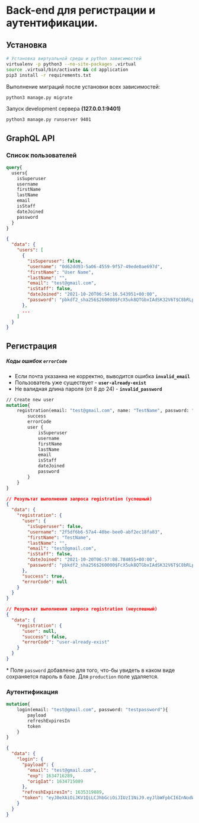 # Back-end для регистрации и аутентификации.


## Установка
```bash
# Установка виртуальной среды и python зависимостей
virtualenv -p python3 --no-site-packages .virtual
source .virtual/bin/activate && cd application
pip3 install -r requirements.txt
```

Выполнение миграций после установки всех зависимостей:
```bash
python3 manage.py migrate
```

Запуск development сервера **(127.0.0.1:9401)**
```bash
python3 manage.py runserver 9401
```


## GraphQL API

### Список пользователей
```graphql
query{
  users{
    isSuperuser
    username
    firstName
    lastName
    email
    isStaff
    dateJoined
    password
  }
}
```

```json
{
  "data": {
    "users": [
      {
        "isSuperuser": false,
        "username": "0d62dd93-5a06-4559-9f57-49ede0ae697d",
        "firstName": "User Name",
        "lastName": "",
        "email": "test@gmail.com",
        "isStaff": false,
        "dateJoined": "2021-10-20T06:54:16.543951+00:00",
        "password": "pbkdf2_sha256$260000$FcX5uk8QTGbxIAdSK32V6T$C8bRLp6o8AoRlceWeWi/Cr8lWkoYtVrPvT1jkHaS7sE="
      },
      ...
    ]
  }
}
```

## Регистрация

##### Коды ошибок **`errorCode`**
* Если почта указанна не корректно, выводится ошибка **`invalid_email`**
* Пользователь уже существует - **`user-already-exist`**
* Не валидная длина пароля (от 8 до 24) - **`invalid_password`**


```graphql
// Create new user
mutation{
    registration(email: "test@gmail.com", name: "TestName", password: "testpassword"){
        success
        errorCode
        user {
            isSuperuser
            username
            firstName
            lastName
            email
            isStaff
            dateJoined
            password
        }
    }
}
```

```json
// Результат выполнения запроса registration (успешный)
{
  "data": {
    "registration": {
      "user": {
        "isSuperuser": false,
        "username": "2f5df6b6-57a4-40be-bee0-abf2ec18fa83",
        "firstName": "TestName",
        "lastName": "",
        "email": "test@gmail.com",
        "isStaff": false,
        "dateJoined": "2021-10-20T06:57:08.784855+00:00",
        "password": "pbkdf2_sha256$260000$FcX5uk8QTGbxIAdSK32V6T$C8bRLp6o8AoRlceWeWi/Cr8lWkoYtVrPvT1jkHaS7sE="
      },
      "success": true,
      "errorCode": null
    }
  }
}
```

```json
// Результат выполнения запроса registration (неуспешный)
{
  "data": {
    "registration": {
      "user": null,
      "success": false,
      "errorCode": "user-already-exist"
    }
  }
}
```

\* Поле `password` добавлено для того, что-бы увидеть в каком виде сохраняется пароль в базе. Для `production` поле удаляется.

### Аутентификация
```graphql
mutation{
    login(email: "test@gmail.com", password: "testpassword"){
        payload
        refreshExpiresIn
        token
    }
}
```

```json
{
  "data": {
    "login": {
      "payload": {
        "email": "test@gmail.com",
        "exp": 1634716289,
        "origIat": 1634715089
      },
      "refreshExpiresIn": 1635319889,
      "token": "eyJ0eXAiOiJKV1QiLCJhbGciOiJIUzI1NiJ9.eyJlbWFpbCI6InNodW1pbG8uZG15dHJ5QGdtYWlsLmNvbSIsImV4cCI6MTYzNDcxNjI4OSwib3JpZ0lhdCI6MTYzNDcxNTA4OX0.INfxznujYN0T3xAGLnMg6S2Lfmb-fUPqW_HTl38RdKc"
    }
  }
}
```
